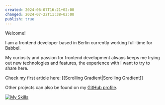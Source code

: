 ```yaml
---
created: 2024-06-07T16:21+02:00
changed: 2024-07-22T11:38+02:00
publish: true
---
```


Welcome!

I am a frontend developer based in Berlin currently working full-time for Babbel.

My curiosity and passion for frontend development always keeps me trying out new technologies and features, the experience with I want to try to share here.

Check my first article here: [[Scrolling Gradient|Scrolling Gradient]]

Other projects can also be found on my [GitHub profile](https://github.com/Kageetai).

[![My Skills](https://skillicons.dev/icons?i=js,ts,html,css,react,nodejs,npm,bash,git,githubactions,idea,md,figma,obsidian,aws&perline=5)](https://skillicons.dev)
